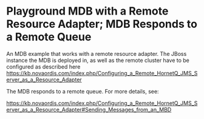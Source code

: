 # Playground MDB with a Remote Resource Adapter; MDB Responds to a Remote Queue

An MDB example that works with a remote resource adapter. The JBoss instance the MDB is deployed in, as well as the
remote cluster have to be configured as described here 
https://kb.novaordis.com/index.php/Configuring_a_Remote_HornetQ_JMS_Server_as_a_Resource_Adapter 

The MDB responds to a remote queue. For more details, see:

https://kb.novaordis.com/index.php/Configuring_a_Remote_HornetQ_JMS_Server_as_a_Resource_Adapter#Sending_Messages_from_an_MBD


